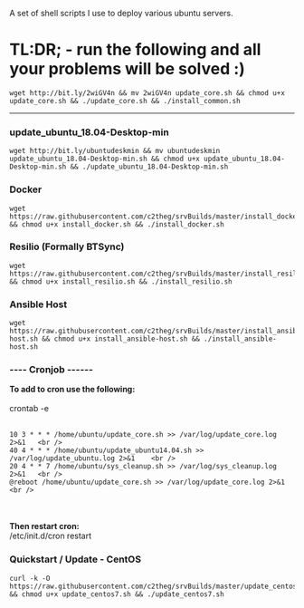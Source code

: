 A set of shell scripts I use to deploy various ubuntu servers.

<h1>TL:DR;  - run the following and all your problems will be solved :)</h1>

```
wget http://bit.ly/2wiGV4n && mv 2wiGV4n update_core.sh && chmod u+x update_core.sh && ./update_core.sh && ./install_common.sh
```

<hr />
<h3> update_ubuntu_18.04-Desktop-min </h3>

```
wget http://bit.ly/ubuntudeskmin && mv ubuntudeskmin update_ubuntu_18.04-Desktop-min.sh && chmod u+x update_ubuntu_18.04-Desktop-min.sh && ./update_ubuntu_18.04-Desktop-min.sh
```

<h3>Docker</h3>

```
wget https://raw.githubusercontent.com/c2theg/srvBuilds/master/install_docker.sh && chmod u+x install_docker.sh && ./install_docker.sh
```


<h3>Resilio (Formally BTSync) </h3>

```
wget https://raw.githubusercontent.com/c2theg/srvBuilds/master/install_resilio.sh && chmod u+x install_resilio.sh && ./install_resilio.sh
```


<h3>Ansible Host </h3>

```
wget https://raw.githubusercontent.com/c2theg/srvBuilds/master/install_ansible-host.sh && chmod u+x install_ansible-host.sh && ./install_ansible-host.sh
```

<h3> ----  Cronjob ------ </h3>
<b> To add to cron use the following: </b> <br /> <br />
crontab -e   <br /> <br />

```
10 3 * * * /home/ubuntu/update_core.sh >> /var/log/update_core.log 2>&1   <br />
40 4 * * * /home/ubuntu/update_ubuntu14.04.sh >> /var/log/update_ubuntu.log 2>&1    <br />
20 4 * * 7 /home/ubuntu/sys_cleanup.sh >> /var/log/sys_cleanup.log 2>&1   <br />
@reboot /home/ubuntu/update_core.sh >> /var/log/update_core.log 2>&1    <br />

```

<br /> <br /> 
<b> Then restart cron:  </b><br />
/etc/init.d/cron restart


<h3>Quickstart / Update - CentOS</h3>

```
curl -k -O https://raw.githubusercontent.com/c2theg/srvBuilds/master/update_centos7.sh && chmod u+x update_centos7.sh && ./update_centos7.sh
```
